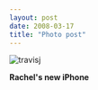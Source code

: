 ```yaml
---
layout: post
date: 2008-03-17
title: "Photo post"
---
```

![travisj](/images/1c47d988b71c754f607764ae21bef42673ad0bff86fa46d29c654fb512affeb7.jpg)

<b>Rachel's new iPhone</b>
